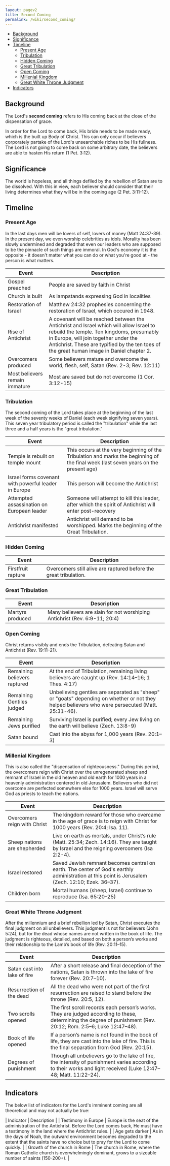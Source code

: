 ```yaml
---
layout: pagev2
title: Second Coming
permalink: /wiki/second_coming/
---
```

- [Background](#background)
- [Significance](#significance)
- [Timeline](#timeline)
  - [Present Age](#present-age)
  - [Tribulation](#tribulation)
  - [Hidden Coming](#hidden-coming)
  - [Great Tribulation](#great-tribulation)
  - [Open Coming](#open-coming)
  - [Millenial Kingdom](#millenial-kingdom)
  - [Great White Throne Judgment](#great-white-throne-judgment)
- [Indicators](#indicators)

## Background

The Lord's **second coming** refers to His coming back at the close of the dispensation of grace.

In order for the Lord to come back, His bride needs to be made ready, which is the built up Body of Christ. This can only occur if believers corporately partake of the Lord's unsearchable riches to be His fullness. The Lord is not going to come back on some arbitrary date, the believers are able to hasten His return (1 Pet. 3:12).

## Significance

The world is hopeless, and all things defiled by the rebellion of Satan are to be dissolved. With this in view, each believer should consider that their living determines what they will be in the coming age (2 Pet. 3:11-12).

## Timeline 

### Present Age

In the last days men will be lovers of self, lovers of money (Matt 24:37-39). In the present day, we even worship celebrities as idols. Morality has been slowly undermined and degraded that even our leaders who are supposed to be the pinnacle of such things are immoral. In God's economy it is the opposite - it doesn't matter what you can do or what you're good at - the person is what matters.

| Event | Description |
| --- | --- |
| Gospel preached | People are saved by faith in Christ |
| Church is built | As lampstands expressing God in localities |
| Restoration of Israel | Matthew 24:32 prophesies concerning the restoration of Israel, which occured in 1948. | 
| Rise of Antichrist | A covenant will be reached between the Antichrist and Israel which will allow Israel to rebuild the temple. Ten kingdoms, presumably in Europe, will join together under the Antichrist. These are typified by the ten toes of the great human image in Daniel chapter 2. |
| Overcomers produced | Some believers mature and overcome the world, flesh, self, Satan (Rev. 2-3; Rev. 12:11) |
| Most believers remain immature | Most are saved but do not overcome (1 Cor. 3:12-15) |

### Tribulation

The second coming of the Lord takes place at the beginning of the last week of the seventy weeks of Daniel (each week signifying seven years). This seven year tribulatory period is called the "tribulation" while the last three and a half years is the "great tribulation."

| Event | Description |
| --- | --- |
| Temple is rebuilt on temple mount | This occurs at the very beginning of the Tribulation and marks the beginning of the final week (last seven years on the present age) |
| Israel forms covenant with powerful leader in Europe | This person will become the Antichrist |
| Attempted assassination on European leader | Someone will attempt to kill this leader, after which the spirit of Antichrist will enter post-recovery |
| Antichrist manifested | Antichrist will demand to be worshipped. Marks the beginning of the Great Tribulation. |
 
### Hidden Coming

| Event | Description |
| --- | --- |
| Firstfruit rapture | Overcomers still alive are raptured before the great tribulation. |

### Great Tribulation

| Event | Description |
| --- | --- |
| Martyrs produced | Many believers are slain for not worshiping Antichrist (Rev. 6:9-11; 20:4) |

### Open Coming

Christ returns visibly and ends the Tribulation, defeating Satan and Antichrist (Rev. 19:11–21).

| Event | Description |
| --- | --- |
| Remaining believers raptured | At the end of Tribulation, remaining living believers are caught up (Rev. 14:14–16; 1 Thes. 4:17) |
| Remaining Gentiles judged | Unbelieving gentiles are separated as "sheep" or "goats" depending on whether or not they helped believers who were persecuted (Matt. 25:31-46). |
| Remaining Jews purified | Surviving Israel is purified; every Jew living on the earth will believe (Zech. 13:8-9) |
| Satan bound | Cast into the abyss for 1,000 years (Rev. 20:1–3) |

### Millenial Kingdom

This is also called the "dispensation of righteousness." During this period, the overcomers reign with Christ over the unregenerated sheep and remnant of Israel in the old heaven and old earth for 1000 years in a heavenly administration centered in old Jerusalem. Believers who did not overcome are perfected somewhere else for 1000 years. Israel will serve God as priests to teach the nations.

| Event | Description |
| --- | --- |
| Overcomers reign with Christ | The kingdom reward for those who overcame in the age of grace is to reign with Christ for 1000 years (Rev. 20:4; Isa. 11). |
| Sheep nations are shepherded | Live on earth as mortals, under Christ’s rule (Matt. 25:34; Zech. 14:16). They are taught by Israel and the reigning overcomers (Isa 2:2-4). |
| Israel restored | Saved Jewish remnant becomes central on earth. The center of God's earthly administration at this point is Jerusalem (Zech. 12:10; Ezek. 36–37). |
| Children born | Mortal humans (sheep, Israel) continue to reproduce (Isa. 65:20–25) |

### Great White Throne Judgment

After the millennium and a brief rebellion led by Satan, Christ executes the final judgment on all unbelievers. This judgment is not for believers (John 5:24), but for the dead whose names are not written in the book of life. The judgment is righteous, detailed, and based on both a person’s works and their relationship to the Lamb’s book of life (Rev. 20:11–15).

| Event | Description |
| --- | --- |
| Satan cast into lake of fire | After a short release and final deception of the nations, Satan is thrown into the lake of fire forever (Rev. 20:7–10). |
| Resurrection of the dead | All the dead who were not part of the first resurrection are raised to stand before the throne (Rev. 20:5, 12). |
| Two scrolls opened | The first scroll records each person’s works. They are judged according to these, determining the degree of punishment (Rev. 20:12; Rom. 2:5–6; Luke 12:47–48). |
| Book of life opened | If a person’s name is not found in the book of life, they are cast into the lake of fire. This is the final separation from God (Rev. 20:15). |
| Degrees of punishment | Though all unbelievers go to the lake of fire, the intensity of punishment varies according to their works and light received (Luke 12:47–48; Matt. 11:22–24). |

## Indicators

The below list of indicators for the Lord's imminent coming are all theoretical and may not actually be true:

| Indicator | Description |
| Testimony in Europe | Europe is the seat of the administration of the Antichrist. Before the Lord comes back, He must have a testimony in the land where the Antichrist rules. |
| Age gets darker | As in the days of Noah, the outward environment becomes degraded to the extent that the saints have no choice but to pray for the Lord to come quickly. |
| Growth of the church in Rome | The church in Rome, where the Roman Catholic church is overwhelmingly dominant, grows to a sizeable number of saints (150-200+). |
